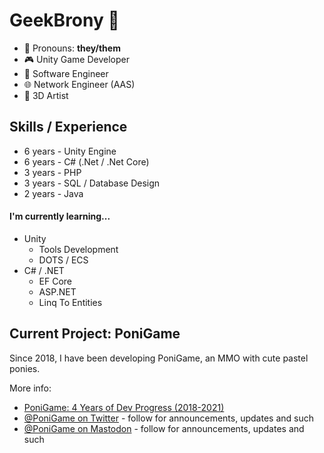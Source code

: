# GeekBrony 🦄
- 💜 Pronouns: **they/them**
- 🎮 Unity Game Developer
- 💾 Software Engineer
- 🌐 Network Engineer (AAS)
- 🦄 3D Artist

## Skills / Experience
- 6 years - Unity Engine
- 6 years - C# (.Net / .Net Core) 
- 3 years - PHP
- 3 years - SQL / Database Design
- 2 years - Java

#### I'm currently learning...
- Unity
	- Tools Development
	- DOTS / ECS
- C# / .NET
	- EF Core
	- ASP.NET
	- Linq To Entities

## Current Project: PoniGame
Since 2018, I have been developing PoniGame, an MMO with cute pastel ponies.

More info:
- [PoniGame: 4 Years of Dev Progress (2018-2021)](https://www.youtube.com/watch?v=zJy9Oajqwn8)
- [@PoniGame on Twitter](https://twitter.com/PoniGame) - follow for announcements, updates and such
- [@PoniGame on Mastodon](https://pony.social/@PoniGame) - follow for announcements, updates and such

<!--

- 3 years of experience in 3D software (I main Blender and Substance Painter)

### About Me
- I am a musician!
	- I compose and produce music every once in a while.
	- I have performed as a DJ at several conventions!

-->
